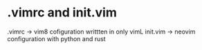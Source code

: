 # .vimrc and init.vim

.vimrc -> vim8 cofiguration writtten in only vimL
init.vim -> neovim configuration with python and rust
